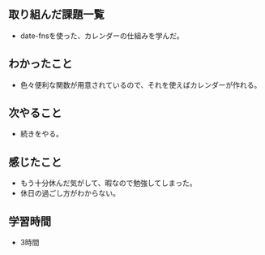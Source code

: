 ## 取り組んだ課題一覧
- date-fnsを使った、カレンダーの仕組みを学んだ。

## わかったこと
- 色々便利な関数が用意されているので、それを使えばカレンダーが作れる。

## 次やること
- 続きをやる。

## 感じたこと
- もう十分休んだ気がして、暇なので勉強してしまった。
- 休日の過ごし方がわからない。

## 学習時間
- 3時間